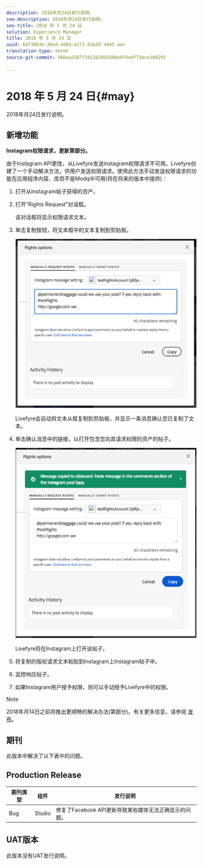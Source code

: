 ```yaml
---
description: 2018年月24日发行说明。
seo-description: 2018年月24日发行说明。
seo-title: 2018 年 5 月 24 日
solution: Experience Manager
title: 2018 年 5 月 24 日
uuid: 6d73063e-26ed-4d84-a171-0ab45 a945 aec
translation-type: tm+mt
source-git-commit: 566ea2587f101202045488e9f4edf73ece100293

---
```



# 2018 年 5 月 24 日{#may}

2018年月24日发行说明。

## 新增功能

**Instagram权限请求，更新第部分。**

由于Instagram API更改，从Livefyre发送Instagram权限请求不可用。Livefyre创建了一个手动解决方法，供用户发送权限请求。使用此方法手动发送权限请求的功能在应用程序内容、库但不是Modq中可用(将在将来的版本中提供)：

1. 打开从Instagram帖子获得的资产。
1. 打开“Rights Request”对话框。

   该对话框将显示权限请求文本。

1. 单击复制按钮，将文本框中的文本复制到剪贴板。

   ![](../assets/rr_insta_workaround1.png)

   Livefyre会自动将文本从框复制到剪贴板，并显示一条消息确认您已复制了文本。

1. 单击确认消息中的链接，以打开包含您向其请求权限的资产的帖子。

   ![](../assets/rr_insta_workaround2.png)

   Livefyre将在Instagram上打开该帖子。

1. 将复制的版权请求文本粘贴到Instagram上Instagram帖子中。
1. 监控响应帖子。
1. 如果Instagram用户授予权限，则可以手动授予Livefyre中的权限。

>[!NOTE]
>
>2018年月14日之前将推出更顺畅的解决办法(第部分)。有关更多信息，请参阅 [发布](/help/using/c-anouncements.md#c_anouncements)。

## 期刊

此版本中解决了以下表中的问题。

## Production Release

| **期刊类型** | **组件** | **发行说明** |
|---|---|---|
| Bug | Studio | 修复了Facebook API更新导致某些媒体无法正确显示的问题。 |

## UAT版本

此版本没有UAT发行说明。
